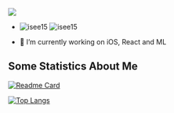 <div>
    <img src="https://metrics.lecoq.io/isee15?template=classic&config.timezone=Asia%2FShanghai">
</div>


- ![isee15](https://komarev.com/ghpvc/?username=isee15) ![isee15](https://visitor-badge.glitch.me/badge?page_id=isee15.profile)


- 🔭 I’m currently working on iOS, React and ML

## Some Statistics About Me

[![Readme Card](https://github-readme-stats.vercel.app/api?username=isee15&show_icons=true&title_color=ffffff&icon_color=bb2acf&text_color=daf7dc&bg_color=151515)](https://github.com/anuraghazra/github-readme-stats)

[![Top Langs](https://github-readme-stats.vercel.app/api/top-langs/?username=isee15&layout=compact&exclude_repo=isee15.github.io&title_color=ffffff&icon_color=bb2acf&text_color=daf7dc&bg_color=151515)](https://github.com/anuraghazra/github-readme-stats)
